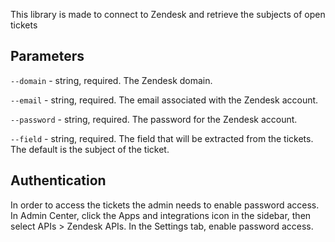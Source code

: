 This library is made to connect to Zendesk and retrieve the subjects of open tickets
## Parameters
```--domain``` - string, required. The Zendesk domain.

```--email``` - string, required. The email associated with the Zendesk account.

```--password``` - string, required. The password for the Zendesk account.

```--field``` - string, required. The field that will be extracted from the tickets. The default is the subject of the ticket. 

## Authentication
In order to access the tickets the admin needs to enable password access.
In Admin Center, click the Apps and integrations icon in the sidebar, then select APIs > Zendesk APIs.
In the Settings tab, enable password access.










